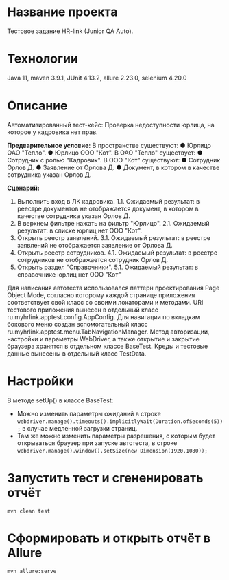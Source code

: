 # Название проекта

Тестовое задание HR-link (Junior QA Auto).

# Технологии

Java 11, maven 3.9.1, JUnit 4.13.2, allure 2.23.0, selenium 4.20.0

# Описание

Автоматизированный тест-кейс: Проверка недоступности юрлица, на которое у кадровика нет прав.

**Предварительное условие:**
В пространстве существуют:
● Юрлицо ОАО "Тепло".
● Юрлицо ООО "Кот".
В ОАО "Тепло" существует:
● Сотрудник с ролью "Кадровик".
В ООО "Кот" существуют:
● Сотрудник Орлов Д.
● Заявление от Орлова Д.
● Документ, в котором в качестве сотрудника указан Орлов Д.

**Сценарий:**

1. Выполнить вход в ЛК кадровика.
   1.1. Ожидаемый результат: в реестре документов не отображается документ, в котором в качестве сотрудника указан Орлов Д.
2. В верхнем фильтре нажать на фильтр "Юрлицо".
   2.1. Ожидаемый результат: в списке юрлиц нет ООО "Кот".
3. Открыть реестр заявлений.
   3.1. Ожидаемый результат: в реестре заявлений не отображается заявление от Орлова Д.
4. Открыть реестр сотрудников.
   4.1. Ожидаемый результат: в реестре сотрудников не отображается сотрудник Орлов Д.
5. Открыть раздел "Справочники".
   5.1. Ожидаемый результат: в справочнике юрлиц нет ООО "Кот"

Для написания автотеста использовался паттерн проектирования Page Object Mode, согласно которому каждой странице приложения соответствует свой класс со своими локаторами и методами.
URI тестового приложения вынесен в отдельный класс ru.myhrlink.apptest.config.AppConfig.
Для навигации по вкладкам бокового меню создан вспомогательный класс ru.myhrlink.apptest.menu.TabNavigationManager.
Метод авторизации, настройки и параметры WebDriver, а также открытие и закрытие браузера хранятся в отдельном классе BaseTest.
Креды и тестовые данные вынесены в отдельный класс TestData.

# Настройки

В методе setUp() в классе BaseTest:
- Можно изменить параметры ожиданий в строке `webdriver.manage().timeouts().implicitlyWait(Duration.ofSeconds(5));` в случае медленной загрузки страниц.
- Там же можно изменить параметры разрешения, с которым будет открываться браузер при запуске автотеста, в строке `webdriver.manage().window().setSize(new Dimension(1920,1080));`

# Запустить тест и сгененировать отчёт

`mvn clean test`

# Сформировать и открыть отчёт в Allure

`mvn allure:serve`